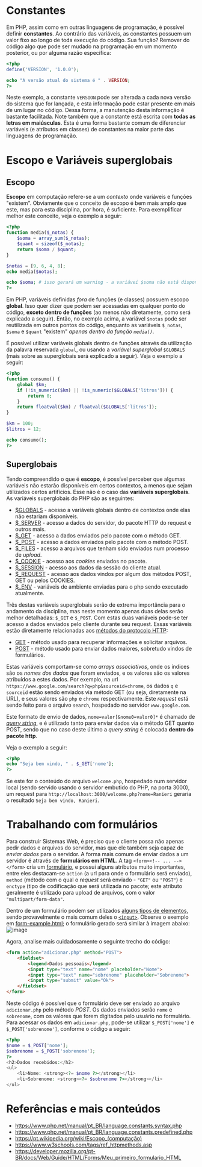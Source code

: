# Constantes

Em PHP, assim como em outras linguagens de programação, é possível definir **constantes**. Ao contrário das variáveis, as constantes possuem um valor fixo ao longo de toda execução do código. Sua função? Remover do código algo que pode ser mudado na programação em um momento posterior, ou por alguma razão específica:
```php
<?php
define('VERSION', '1.0.0');

echo "A versão atual do sistema é " . VERSION;
?>
```

Neste exemplo, a constante `VERSION` pode ser alterada a cada nova versão do sistema que for lançada, e esta informação pode estar presente em mais de um lugar no código. Dessa forma, a manutenção desta informação é bastante facilitada. Note também que a constante está escrita com **todas as letras em maiúsculas**. Esta é uma forma bastante comum de diferenciar variáveis (e atributos em classes) de constantes na maior parte das linguagens de programação.

# Escopo e Variáveis superglobais

## Escopo

**Escopo** em computação refere-se a um *contexto* onde variáveis e funções "existem". Obviamente que o conceito de escopo é bem mais amplo que este, mas para esta disciplina, por hora, é suficiente. Para exemplificar melhor este conceito, veja o exemplo a seguir:
```php
<?php
function media($_notas) {
    $soma = array_sum($_notas);
    $quant = sizeof($_notas);
    return $soma / $quant;
}

$notas = [9, 6, 4, 8];
echo media($notas);

echo $soma; # isso gerará um warning - a variávei $soma não está disponível neste contexto
?>
```

Em PHP, variáveis definidas *fora* de funções (e classes) possuem escopo **global**. Isso quer dizer que podem ser acessadas em qualquer ponto do código, **exceto dentro de funções** (ao menos não diretamente, como será explicado a seguir). Então, no exemplo acima, a variável `$notas` pode ser reutilizada em outros pontos do código, enquanto as variáveis `$_notas`, `$soma` e `$quant` "existem" *apenas dentro da função `media()`*.

É possível utilizar variáveis globais dentro de funções através da utilização da palavra reservada `global`, ou usando a *variável superglobal* `$GLOBALS` (mais sobre as superglobais será explicado a seguir). Veja o exemplo a seguir:

```php
<?php
function consumo() {
    global $km;
    if (!is_numeric($km) || !is_numeric($GLOBALS['litros'])) {
        return 0;
    }
    return floatval($km) / floatval($GLOBALS['litros']);
}

$km = 100;
$litros = 12;

echo consumo();
?>
```

## Superglobais

Tendo compreendido o que é **escopo**, é possível perceber que algumas variáveis não estarão disponíveis em certos contextos, a menos que sejam utilizados certos artifícios. Esse não é o caso das **variáveis superglobais**. As variáveis superglobais do PHP são as seguintes:
- [$GLOBALS](https://www.php.net/manual/pt_BR/reserved.variables.globals.php) - acesso a variáveis globais dentro de contextos onde elas não estariam disponíveis.
- [$\_SERVER](https://www.php.net/manual/pt_BR/reserved.variables.server.php) - acesso a dados do servidor, do pacote HTTP do request e outros mais.
- [$\_GET](https://www.php.net/manual/pt_BR/reserved.variables.get.php) - acesso a dados enviados pelo pacote com o método GET.
- [$\_POST](https://www.php.net/manual/pt_BR/reserved.variables.post.php) - acesso a dados enviados pelo pacote com o método POST.
- [$\_FILES](https://www.php.net/manual/pt_BR/reserved.variables.files.php) - acesso a arquivos que tenham sido enviados num processo de *upload*.
- [$\_COOKIE](https://www.php.net/manual/pt_BR/reserved.variables.cookie.php) - acesso aos *cookies* enviados no pacote.
- [$\_SESSION](https://www.php.net/manual/pt_BR/reserved.variables.session.php) - acesso aos dados da sessão do cliente atual.
- [$\_REQUEST](https://www.php.net/manual/pt_BR/reserved.variables.request.php) - acesso aos dados vindos por algum dos métodos POST, GET ou pelos COOKIES.
- [$\_ENV](https://www.php.net/manual/pt_BR/reserved.variables.environment.php) - variáveis de ambiente enviadas para o php sendo executado atualmente.

Três destas variáveis superglobais serão de extrema importância para o andamento da disciplina, mas neste momento apenas duas delas serão melhor detalhadas: `$_GET` e `$_POST`. Com estas duas variáveis pode-se ter acesso a dados enviados pelo cliente durante seu request. Essas variáveis estão diretamente relacionadas aos [métodos do protocolo HTTP](https://www.w3.org/Protocols/rfc2616/rfc2616-sec9.html):
- [GET](https://developer.mozilla.org/pt-BR/docs/Web/HTTP/Methods/GET) - método usado para recuperar informações e solicitar arquivos.
- [POST](https://developer.mozilla.org/pt-BR/docs/Web/HTTP/Methods/POST) - método usado para enviar dados maiores, sobretudo vindos de formulários.

Estas variáveis comportam-se como *arrays associativos*, onde os índices são os *nomes dos dados* que foram enviados, e os valores são os valores atribuídos a estes dados. Por exemplo, na url `https://www.google.com/search?q=php&sourceid=chrome`, os dados `q` e `sourceid` estão sendo enviados via método GET (ou seja, diretamente na URL), e seus valores são `php` e `chrome` respectivamente. Este *request* está sendo feito para o arquivo `search`, hospedado no servidor `www.google.com`.

Este formato de envio de dados, `nome=valor[&nome0=valor0]*` é chamado de [*query string*](https://en.wikipedia.org/wiki/Query_string), e é utilizado tanto para enviar dados via o método GET quanto POST, sendo que no caso deste último a *query string* é colocada **dentro do pacote http**.

Veja o exemplo a seguir:
```php
<?php
echo "Seja bem vindo, " . $_GET['nome'];
?>
```

Se este for o conteúdo do arquivo `welcome.php`, hospedado num servidor local (sendo servido usando o servidor embutido do PHP, na porta 3000), um request para `http://localhost:3000/welcome.php?nome=Ranieri` geraria o resultado `Seja bem vindo, Ranieri`.

# Trabalhando com formulários

Para construir Sistemas Web, é preciso que o cliente possa não apenas pedir dados e arquivos do servidor, mas que ele também seja capaz de *enviar dados* para o servidor. A forma mais comum de enviar dados a um servidor é através de **formulários em HTML**. A tag `<form><!-- ... --></form>` cria um [formulário](https://www.w3schools.com/html/html_forms.asp), e possui alguns atributos muito importantes, entre eles destacam-se `action` (a url para onde o formulário será enviado), `method` (método com o qual o *request* será enviado - `"GET"` ou `"POST"`) e `enctype` (tipo de codificação que será utilizada no pacote; este atributo geralmente é utilizado para upload de arquivos, com o valor `"multipart/form-data"`.

Dentro de um formulário podem ser utilizados [alguns tipos de elementos](https://www.w3schools.com/html/html_form_elements.asp), sendo provavelmente o mais comum deles o [`<input>`](https://www.w3schools.com/html/html_form_input_types.asp). Observe o exemplo em [form-example.html](form-example.html); o formulário gerado será similar à imagem abaixo:
![image](https://user-images.githubusercontent.com/2471326/63200941-89523800-c059-11e9-9022-8522cce0f155.png)

Agora, analise mais cuidadosamente o seguinte trecho do código:
```html
<form action="adicionar.php" method="POST">
    <fieldset>
        <legend>Dados pessoais</legend>
        <input type="text" name="nome" placeholder="Nome">
        <input type="text" name="sobrenome" placeholder="Sobrenome">
        <input type="submit" value="Ok">
    </fieldset>
</form>
```

Neste código é possível que o formulário deve ser enviado ao arquivo `adicionar.php` pelo método *POST*. Os dados enviados serão `nome` e `sobrenome`, com os valores que forem digitados pelo usuário no formulário. Para acessar os dados em `adicionar.php`, pode-se utilizar `$_POST['nome']` e `$_POST['sobrenome']`, conforme o código a seguir:
```php
<?php
$nome = $_POST['nome'];
$sobrenome = $_POST['sobrenome'];
?>
<h2>Dados recebidos:</h2>
<ul>
    <li>Nome: <strong><?= $nome ?></strong></li>
    <li>Sobrenome: <strong><?= $sobrenome ?></strong></li>
</ul>
```


# Referências e mais conteúdos
- https://www.php.net/manual/pt_BR/language.constants.syntax.php
- https://www.php.net/manual/pt_BR/language.constants.predefined.php
- https://pt.wikipedia.org/wiki/Escopo_(computação)
- https://www.w3schools.com/tags/ref_httpmethods.asp
- https://developer.mozilla.org/pt-BR/docs/Web/Guide/HTML/Forms/Meu_primeiro_formulario_HTML